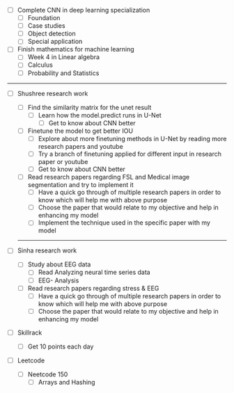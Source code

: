 - [ ] Complete CNN in deep learning specialization
	- [ ] Foundation
	- [ ] Case studies
	- [ ] Object detection
	- [ ] Special application
- [ ] Finish mathematics for machine learning
	- [ ] Week 4 in Linear algebra
	- [ ] Calculus
	- [ ] Probability and Statistics

---  
- [ ] Shushree research work
	- [ ] Find the similarity matrix for the unet result
		- [ ] Learn how the model.predict runs in U-Net
			- [ ] Get to know about CNN better
	- [ ] Finetune the model to get better IOU
		- [ ] Explore about more finetuning methods in U-Net by reading more research papers and youtube
		- [ ] Try a branch of finetuning applied for different input in research paper or youtube
		- [ ] Get to know about CNN better
	- [ ] Read research papers regarding FSL and Medical image segmentation and try to implement it
		- [ ] Have a quick go through of multiple research papers in order to know which will help me with above purpose
		- [ ] Choose the paper that would relate to my objective and help in enhancing my model
		- [ ] Implement the technique used in the specific paper with my model

   ---  
   
- [ ] Sinha research work
	- [ ] Study about EEG data
		- [ ] Read Analyzing neural time series data
		- [ ] EEG- Analysis
	- [ ] Read research papers regarding stress & EEG
		- [ ]  Have a quick go through of multiple research papers in order to know which will help me with above purpose
		- [ ] Choose the paper that would relate to my objective and help in enhancing my model
- [ ] Skillrack
	- [ ] Get 10 points each day
- [ ] Leetcode
	- [ ] Neetcode 150
		- [ ] Arrays and Hashing